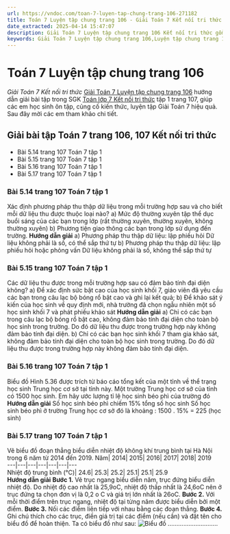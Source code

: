 ```yaml
---
url: https://vndoc.com/toan-7-luyen-tap-chung-trang-106-271182
title: Toán 7 Luyện tập chung trang 106 - Giải Toán 7 Kết nối tri thức - VnDoc.com
date_extracted: 2025-04-14 15:47:07
description: Giải Toán 7 Luyện tập chung trang 106 Kết nối tri thức gồm lời giải chi tiết cho từng bài tập trong SGK Toán 7 cho các em học sinh tham khảo luyện Giải Toán 7 hiệu quả.
keywords: Giải Toán 7 Luyện tập chung trang 106,Luyện tập chung trang 106,Giải Toán 7 kết nối tri thức Luyện tập chung trang 106,toán lớp 7 kết nối tri thức,toán 7,toán lớp 7,giải toán lớp 7,giải toán 7,toán 7 kết nối tri thức,giải toán 7 tập 1 kết nối tri thức,sgk toán 7 kết nối tri thức,giải toán 7 trang 106,toán 7 luyện tập chung trang 106,luyện tập chung trang 107 lớp 7
---
```


# Toán 7 Luyện tập chung trang 106
 _Giải Toán 7 Kết nối tri thức_
[Giải Toán 7 Luyện tập chung trang 106](<https://vndoc.com/toan-7-luyen-tap-chung-trang-106-271182>) hướng dẫn giải bài tập trong SGK [Toán lớp 7 Kết nối tri thức](<https://vndoc.com/toan-7-tap-1-kntt>) tập 1 trang 107, giúp các em học sinh ôn tập, củng cố kiến thức, luyện tập Giải Toán 7 hiệu quả. Sau đây mời các em tham khảo chi tiết.
## Giải bài tập Toán 7 trang 106, 107 Kết nối tri thức
  * Bài 5.14 trang 107 Toán 7 tập 1
  * Bài 5.15 trang 107 Toán 7 tập 1
  * Bài 5.16 trang 107 Toán 7 tập 1
  * Bài 5.17 trang 107 Toán 7 tập 1

### Bài 5.14 trang 107 Toán 7 tập 1
Xác định phương pháp thu thập dữ liệu trong mỗi trường hợp sau và cho biết mỗi dữ liệu thu được thuộc loại nào?
a\) Mức độ thường xuyên tập thể dục buổi sáng của các bạn trong lớp \(rất thường xuyên, thường xuyên, không thường xuyên\)
b\) Phương tiện giao thông các bạn trong lớp sử dụng đến trường.
**Hướng dẫn giải**
a\) Phương pháp thu thập dữ liệu: lập phiếu hỏi
Dữ liệu không phải là số, có thể sắp thứ tự
b\) Phương pháp thu thập dữ liệu: lập phiếu hỏi hoặc phỏng vấn
Dữ liệu không phải là số, không thể sắp thứ tự
### Bài 5.15 trang 107 Toán 7 tập 1
Các dữ liệu thu được trong mỗi trường hợp sau có đảm bảo tính đại diện không?
a\) Để xác định sức bật cao của học sinh khối 7, giáo viên đã yêu cầu các bạn trong câu lạc bộ bóng rổ bật cao và ghi lại kết quả;
b\) Để khảo sát ý kiến của học sinh về quy định mới, nhà trường đã chọn ngẫu nhiên một số học sinh khối 7 và phát phiếu khảo sát
**Hướng dẫn giải**
a\) Chỉ có các bạn trong câu lạc bộ bóng rổ bật cao, không đảm bảo tính đại diện cho toàn bộ học sinh trong trường.
Do đó dữ liệu thu được trong trường hợp này không đảm bảo tính đại diện.
b\) Chỉ có các bạn học sinh khối 7 tham gia khảo sát, không đảm bảo tính đại diện cho toàn bộ học sinh trong trường.
Do đó dữ liệu thu được trong trường hợp này không đảm bảo tính đại diện.
### Bài 5.16 trang 107 Toán 7 tập 1
Biểu đồ Hình 5.36 được trích từ báo cáo tổng kết của một tỉnh về thể trạng học sinh Trung học cơ sở tại tỉnh này.
Một trường Trung học cơ sở của tỉnh có 1500 học sinh. Em hãy ước lượng tỉ lệ học sinh béo phì của trường đó
**Hướng dẫn giải**
Số học sinh béo phì chiếm 15% tổng số học sinh
Số học sinh béo phì ở trường Trung học cơ sở đó là khoảng : 1500 . 15% = 225 \(học sinh\)
### Bài 5.17 trang 107 Toán 7 tập 1
Vẽ biểu đồ đoạn thẳng biểu diễn nhiệt độ không khí trung bình tại Hà Nội trong 6 năm từ 2014 đến 2019.
Năm| 2014| 2015| 2016| 2017| 2018| 2019  
---|---|---|---|---|---|---  
Nhiệt độ trung bình \(°C\)| 24.6| 25.3| 25.2| 25.1| 25.1| 25.9  
**Hướng dẫn giải**
**Bước 1.** Vẽ trục ngang biểu diễn năm, trục đứng biểu diễn nhiệt độ.
Do nhiệt độ cao nhất là 25,9oC, nhiệt độ thấp nhất là 24,6oC nên ở trục đứng ta chọn đơn vị là 0,2 o C và giá trị lớn nhất là 26oC.
**Bước 2.** Với mỗi thời điểm trên trục ngang, nhiệt độ tại từng năm được biểu diễn bởi một điểm.
**Bước 3.** Nối các điểm liên tiếp với nhau bằng các đoạn thẳng.
**Bước 4.** Ghi chú thích cho các trục, điền giá trị tại các điểm \(nếu cần\) và đặt tên cho biểu đồ để hoàn thiện.
Ta có biểu đồ như sau:
![Biểu đồ](https://o.rada.vn/data/image/2022/06/23/Luyen-tap-chung-tr106-2.jpg)
.............................
